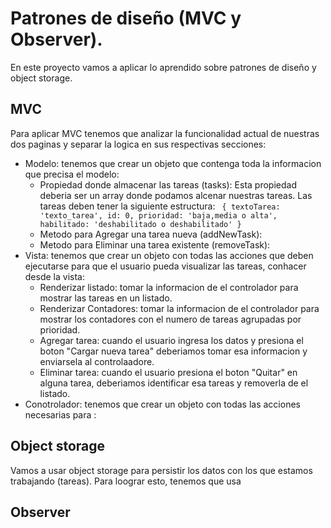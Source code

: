 # Patrones de diseño (MVC y Observer).
En este proyecto vamos a aplicar lo aprendido sobre patrones de diseño y object storage.

## MVC
Para aplicar MVC tenemos que analizar la funcionalidad actual de nuestras dos paginas y separar la logica en sus respectivas secciones:
- Modelo: tenemos que crear un objeto que contenga toda la informacion que precisa el modelo:
    - Propiedad donde almacenar las tareas (tasks): Esta propiedad deberia ser un array donde podamos alcenar nuestras tareas. Las tareas deben tener la siguiente estructura: ```
    {
        textoTarea: 'texto_tarea',
        id: 0,
        prioridad: 'baja,media o alta',
        habilitado: 'deshabilitado o deshabilitado'
    }```
    - Metodo para Agregar una tarea nueva (addNewTask):
    - Metodo para Eliminar una tarea existente (removeTask):
- Vista: tenemos que crear un objeto con todas las acciones que deben ejecutarse para que el usuario pueda visualizar las tareas, conhacer desde la vista:
    - Renderizar listado: tomar la informacion de el controlador para mostrar las tareas en un listado.
    - Renderizar Contadores: tomar la informacion de el controlador para mostrar los contadores con el numero de tareas agrupadas por prioridad.
    - Agregar tarea: cuando el usuario ingresa los datos y presiona el boton "Cargar nueva tarea" deberiamos tomar esa informacion y enviarsela al controlaadore.
    - Eliminar tarea: cuando el usuario presiona el boton "Quitar" en alguna tarea, deberiamos identificar esa tareas y removerla de el listado.
- Conotrolador: tenemos que crear un objeto con todas las acciones necesarias para :

## Object storage
Vamos a usar object storage para persistir los datos con los que estamos trabajando (tareas).
Para loograr esto, tenemos que usa 

## Observer
